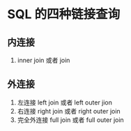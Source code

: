 # SQL 的四种链接查询
## 内连接
1. inner join 或者 join
## 外连接
1. 左连接 left join 或者 left outer jion
2. 右连接 right join 或者 right outer join
3. 完全外连接 full join 或者 full outer join
